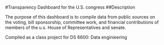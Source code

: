 #Transparency Dashboard for the U.S. congress
##Description

The purpose of this dashboard is to compile data from public sources on the voting, bill sponsorship, committee work, and financial contributions of members of the u.s. House of Representatives and senate.

Compiled as a class project for DS 6600: Data enginieering
